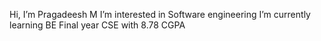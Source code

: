 Hi, I’m Pragadeesh M
I’m interested in Software engineering
I’m currently learning BE Final year CSE
with 8.78 CGPA

<!---
Pragadeesh1825/Pragadeesh1825 is a ✨ special ✨ repository because its `README.md` (this file) appears on your GitHub profile.
You can click the Preview link to take a look at your changes.
--->
